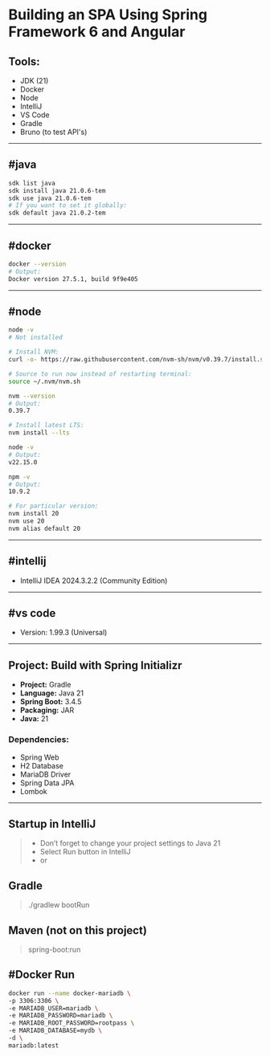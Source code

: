#  Building an SPA Using Spring Framework 6 and Angular


## Tools:
- JDK (21)
- Docker
- Node
- IntelliJ
- VS Code
- Gradle
- Bruno (to test API's)

---

## #java

```bash
sdk list java
sdk install java 21.0.6-tem
sdk use java 21.0.6-tem
# If you want to set it globally:
sdk default java 21.0.2-tem
```

---

## #docker

```bash
docker --version
# Output:
Docker version 27.5.1, build 9f9e405
```

---

## #node

```bash
node -v
# Not installed

# Install NVM:
curl -o- https://raw.githubusercontent.com/nvm-sh/nvm/v0.39.7/install.sh | bash

# Source to run now instead of restarting terminal:
source ~/.nvm/nvm.sh

nvm --version
# Output:
0.39.7

# Install latest LTS:
nvm install --lts

node -v
# Output:
v22.15.0

npm -v
# Output:
10.9.2

# For particular version:
nvm install 20
nvm use 20
nvm alias default 20
```

---

## #intellij

- IntelliJ IDEA 2024.3.2.2 (Community Edition)

---

## #vs code

- Version: 1.99.3 (Universal)

---

## Project: Build with Spring Initializr

- **Project:** Gradle  
- **Language:** Java 21  
- **Spring Boot:** 3.4.5  
- **Packaging:** JAR  
- **Java:** 21

### Dependencies:
- Spring Web  
- H2 Database  
- MariaDB Driver  
- Spring Data JPA  
- Lombok

---

## Startup in IntelliJ

> * Don’t forget to change your project settings to Java 21
> * Select Run button in IntelliJ
> * or

## Gradle
 
> ./gradlew bootRun

## Maven (not on this project)
> spring-boot:run

## #Docker Run

```bash
docker run --name docker-mariadb \                                                      
-p 3306:3306 \
-e MARIADB_USER=mariadb \
-e MARIADB_PASSWORD=mariadb \
-e MARIADB_ROOT_PASSWORD=rootpass \
-e MARIADB_DATABASE=mydb \
-d \
mariadb:latest
```